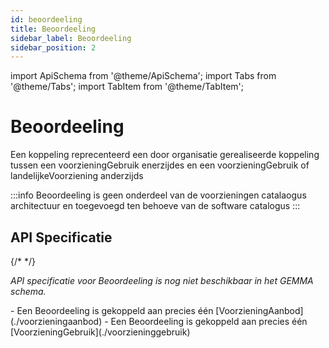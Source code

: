 ```yaml
---
id: beoordeeling
title: Beoordeeling
sidebar_label: Beoordeeling
sidebar_position: 2
---
```


import ApiSchema from '@theme/ApiSchema';
import Tabs from '@theme/Tabs';
import TabItem from '@theme/TabItem';

# Beoordeeling

Een koppeling reprecenteerd een door organisatie gerealiseerde koppeling tussen een voorzieningGebruik enerzijdes en een voorzieningGebruik of landelijkeVoorziening anderzijds

:::info 
Beoordeeling is geen onderdeel van de voorzieningen catalaogus architectuur en toegevoegd ten behoeve van de software catalogus
:::

## API Specificatie
<Tabs>
  <TabItem value="specificaties" label="Specificaties" default>
    {/* <ApiSchema id="gemma" pointer="#/components/schemas/Beoordeeling" /> */}
    <p><em>API specificatie voor Beoordeeling is nog niet beschikbaar in het GEMMA schema.</em></p>
  </TabItem>
  <TabItem value="relaties" label="Relaties">
    - Een Beoordeeling is gekoppeld aan precies één [VoorzieningAanbod](./voorzieningaanbod)
    - Een Beoordeeling is gekoppeld aan precies één [VoorzieningGebruik](./voorzieninggebruik)
  </TabItem>
</Tabs>